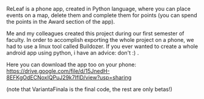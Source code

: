 ReLeaf is a phone app, created in Python language, where you can place events on a map, delete them and complete them for points (you can spend the points in the Award section of the app).

Me and my colleagues created this project during our first semester of faculty. In order to accomplish exporting the whole project on a phone, we had to use a linux tool called Buildozer. If you ever wanted to create a whole android app using python, i have an advice: don't :) .

Here you can download the app too on your phone: https://drive.google.com/file/d/15JnedH-8EFKgOdECNoxIQPuJ29k7IfID/view?usp=sharing

(note that VariantaFinala is the final code, the rest are only betas!)
